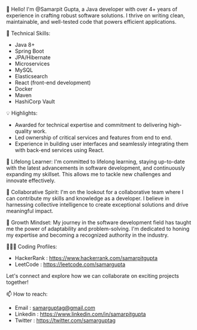 👋 Hello! I'm @Samarpit Gupta, a Java developer with over 4+ years of experience in crafting robust software solutions. I thrive on writing clean, maintainable, and well-tested code that powers efficient applications.

🔧 Technical Skills:
- Java 8+
- Spring Boot
- JPA/Hibernate
- Microservices
- MySQL
- Elasticsearch
- React (front-end development)
- Docker
- Maven
- HashiCorp Vault

💡 Highlights:
- Awarded for technical expertise and commitment to delivering high-quality work.
- Led ownership of critical services and features from end to end.
- Experience in building user interfaces and seamlessly integrating them with back-end services using React.

🌱 Lifelong Learner:
I'm committed to lifelong learning, staying up-to-date with the latest advancements in software development, and continuously expanding my skillset. This allows me to tackle new challenges and innovate effectively.

🤝 Collaborative Spirit:
I'm on the lookout for a collaborative team where I can contribute my skills and knowledge as a developer. I believe in harnessing collective intelligence to create exceptional solutions and drive meaningful impact.

🚀 Growth Mindset:
My journey in the software development field has taught me the power of adaptability and problem-solving. I'm dedicated to honing my expertise and becoming a recognized authority in the industry.

👨🏽‍💻 Coding Profiles:
- HackerRank :  https://www.hackerrank.com/samarpitgupta
- LeetCode :  https://leetcode.com/samargupta

Let's connect and explore how we can collaborate on exciting projects together!

📫 How to reach:
- Email : samarguptag@gmail.com
- Linkedin :  https://www.linkedin.com/in/samarpitgupta
- Twitter :  https://twitter.com/samarguptag

<!---
Samarpitgupta/Samarpitgupta is a ✨ special ✨ repository because its `README.md` (this file) appears on your GitHub profile.
You can click the Preview link to take a look at your changes.
--->
